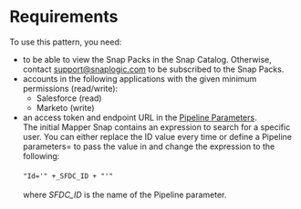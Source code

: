 # Requirements

To use this pattern, you need:

* to be able to view the Snap Packs in the Snap Catalog. Otherwise, contact [support@snaplogic.com](mailto:support@snaplogic.com) to be subscribed to the Snap Packs.
* accounts in the following applications with the given minimum permissions (read/write):
  * Salesforce (read)
  * Marketo (write)
* an access token and endpoint URL in the [Pipeline Parameters](https://docs-snaplogic.atlassian.net/l/c/kS2Y1y01).\
  The initial Mapper Snap contains an expression to search for a specific user. You can either replace the ID value every time or define a Pipeline parameters= to pass the value in and change the expression to the following:\
  \
  `"Id='" +_SFDC_ID + "'"`\
  \
  where _SFDC\_ID_ is the name of the Pipeline parameter.






